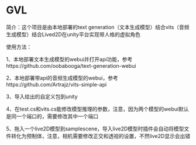 # GVL
简介：这个项目是由本地部署的text generation（文本生成模型）结合vits（音频生成模型）结合Lived2D在unity平台实现带人格的虚拟角色

使用方法：

1、本地部署文本生成模型的webui并打开api功能，参考https://github.com/oobabooga/text-generation-webui

2、本地部署带api的音频生成模型的webui，参考https://github.com/Artrajz/vits-simple-api

3、导入给出的自定义包到unity

4、在test.cs和vits.cs能修改模型推理的参数，注意，因为两个模型的webui默认是同一个端口的，需要修改其中一个端口

5、拖入一个live2D模型到samplescene，导入live2D模型时插件会自动将模型文件转化为预制体，注意，相机需要修改正交和透视的设置，不然live2D显示会出错
